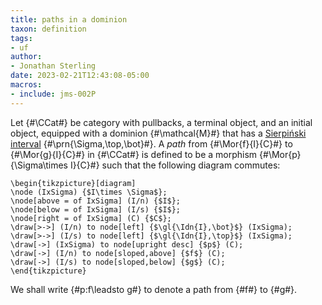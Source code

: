```yaml
---
title: paths in a dominion
taxon: definition
tags: 
- uf
author:
- Jonathan Sterling
date: 2023-02-21T12:43:08-05:00
macros: 
- include: jms-002P
---
```


Let {#\CCat#} be category with pullbacks, a terminal object, and an initial object, equipped with a dominion {#\mathcal{M}#} that has a [Sierpiński interval](jms-002P) {#\prn{\Sigma,\top,\bot}#}. A *path* from {#\Mor{f}{I}{C}#} to {#\Mor{g}{I}{C}#} in {#\CCat#} is defined to be a morphism {#\Mor{p}{\Sigma\times I}{C}#} such that the following diagram commutes:

```render-latex
\begin{tikzpicture}[diagram]
\node (IxSigma) {$I\times \Sigma$};
\node[above = of IxSigma] (I/n) {$I$};
\node[below = of IxSigma] (I/s) {$I$};
\node[right = of IxSigma] (C) {$C$};
\draw[>->] (I/n) to node[left] {$\gl{\Idn{I},\bot}$} (IxSigma);
\draw[>->] (I/s) to node[left] {$\gl{\Idn{I},\top}$} (IxSigma);
\draw[->] (IxSigma) to node[upright desc] {$p$} (C);
\draw[->] (I/n) to node[sloped,above] {$f$} (C);
\draw[->] (I/s) to node[sloped,below] {$g$} (C);
\end{tikzpicture}
```

We shall write {#p:f\leadsto g#} to denote a path from {#f#} to {#g#}.
